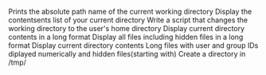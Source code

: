Prints the absolute path name of the current working directory
Display the contentsents list of your current directory
Write a script that changes the working directory to the user's home directory
Display current directory contents in a long format
Display all files including hidden files in a long format
Display current directory contents Long files with user and group IDs diplayed numerically and hidden files(starting with)
Create a directory in /tmp/
